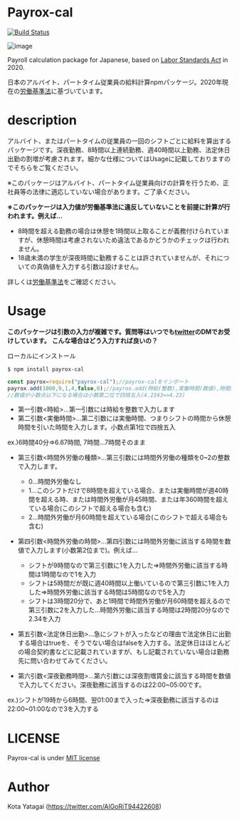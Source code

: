 # **Payrox-cal** #

[![Build Status](https://travis-ci.org/kota-yata/Payrox-cal.svg?branch=master)](https://travis-ci.org/kota-yata/Payrox-cal)

![image](https://user-images.githubusercontent.com/51294895/80219704-d1603a80-867d-11ea-8f6f-0dae0c1f5880.png)

Payroll calculation package for Japanese, based on [Labor Standards Act](https://elaws.e-gov.go.jp/search/elawsSearch/elaws_search/lsg0500/detail?lawId=322AC0000000049) in 2020.

日本のアルバイト、パートタイム従業員の給料計算npmパッケージ。2020年現在の[労働基準法](https://elaws.e-gov.go.jp/search/elawsSearch/elaws_search/lsg0500/detail?lawId=322AC0000000049)に基づいています。

# **description** #

アルバイト、またはパートタイムの従業員の一回のシフトごとに給料を算出するパッケージです。深夜勤務、8時間以上連続勤務、週40時間以上勤務、法定休日出勤の割増が考慮されます。細かな仕様についてはUsageに記載しておりますのでそちらをご覧ください。

※このパッケージはアルバイト、パートタイム従業員向けの計算を行うため、正社員等の法律に適応していない場合があります。ご了承ください。

**※このパッケージは入力値が労働基準法に違反していないことを前提に計算が行われます。例えば...**

- 8時間を超える勤務の場合は休憩を1時間以上取ることが義務付けられていますが、休憩時間は考慮されないため違法であるかどうかのチェックは行われません。
- 18歳未満の学生が深夜時間に勤務することは許されていませんが、それについての真偽値を入力する引数は設けません。

詳しくは[労働基準法](https://elaws.e-gov.go.jp/search/elawsSearch/elaws_search/lsg0500/detail?lawId=322AC0000000049)をご確認ください。

# **Usage** #

**このパッケージは引数の入力が複雑です。質問等はいつでも[twitter](https://twitter.com/AlGoRiT94422608)のDMでお受けしています。**
**こんな場合はどう入力すれば良いの？**

ローカルにインストール

```
$ npm install payrox-cal
```

```node.js
const payrox=require("payrox-cal");//payrox-calをインポート
payrox.add(1000,9,1,4,false,0);//payrox.add(時給(整数),実働時間(数値),時間外労働(0~2),時間外労働の時間(数値),法定休日出勤(真偽値),深夜勤務時間(数値))
//数値が小数点以下になる場合は小数第二位で四捨五入(4.2343=>4.23)
```

- 第一引数<時給>...第一引数には時給を整数で入力します
- 第二引数<実働時間>...第二引数には実働時間、つまりシフトの時間から休憩時間を引いた時間を入力します。小数点第1位で四捨五入

ex.)6時間40分=>6.67時間, 7時間...7時間そのまま

- 第三引数<時間外労働の種類>...第三引数には時間外労働の種類を0~2の整数で入力します。
  - 0...時間外労働なし
  - 1...このシフトだけで8時間を超えている場合、または実働時間が週40時間を超える時、または時間外労働が月45時間、または年360時間を超えている場合(このシフトで超える場合も含む)
  - 2...時間外労働が月60時間を超えている場合(このシフトで超える場合も含む)
  
- 第四引数<時間外労働の時間>...第四引数には時間外労働に該当する時間を数値で入力します(小数第2位まで)。例えば...
  - シフトが9時間なので第三引数に1を入力した=>時間外労働に該当する時間は1時間なので1を入力
  - シフトは5時間だが既に週40時間以上働いているので第三引数に1を入力した=>時間外労働に該当する時間は5時間なので5を入力
  - シフトは3時間20分で、あと1時間で時間外労働が月60時間を超えるので第三引数に2を入力した...時間外労働に該当する時間は2時間20分なので2.34を入力
  
- 第五引数<法定休日出勤>...急にシフトが入ったなどの理由で法定休日に出勤する場合はtrueを、そうでない場合はfalseを入力する。法定休日はほとんどの場合契約書などに記載されていますが、もし記載されていない場合は勤務先に問い合わせてみてください。

- 第六引数<深夜勤務時間>...第六引数には深夜割増賃金に該当する時間を数値で入力してください。深夜勤務に該当するのは22:00~05:00です。

ex.)シフトが19時から6時間、翌01:00まで入った=>深夜勤務に該当するのは22:00~01:00なので3を入力する
  
# **LICENSE** #

Payrox-cal is under [MIT license](https://opensource.org/licenses/mit-license.php)

# **Author** #
Kota Yatagai (https://twitter.com/AlGoRiT94422608)
